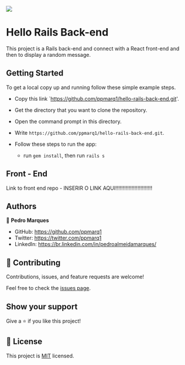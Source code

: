 ![](https://img.shields.io/badge/Microverse-blueviolet)

# Hello Rails Back-end

This project is a Rails back-end and connect with a React front-end and then to display a random message.

## Getting Started
To get a local copy up and running follow these simple example steps.

- Copy this link `https://github.com/ppmarq1/hello-rails-back-end.git'.
- Get the directory that you want to clone the repository.
- Open the command prompt in this directory.
- Write `https://github.com/ppmarq1/hello-rails-back-end.git`.


- Follow these steps to run the app:
  - run `gem install`, then run `rails s`

## Front - End

Link to front end repo - INSERIR O LINK AQUI!!!!!!!!!!!!!!!!!!!!!!!!!


## Authors

👤 **Pedro Marques**

- GitHub: https://github.com/ppmarq1
- Twitter: https://twitter.com/ppmarq1
- LinkedIn: https://br.linkedin.com/in/pedroalmeidamarques/

## 🤝 Contributing

Contributions, issues, and feature requests are welcome!

Feel free to check the [issues page](https://github.com/ppmarq1/hello-rails-back-end/issues).

## Show your support

Give a ⭐️ if you like this project!


## 📝 License

This project is [MIT](./MIT.md) licensed.

